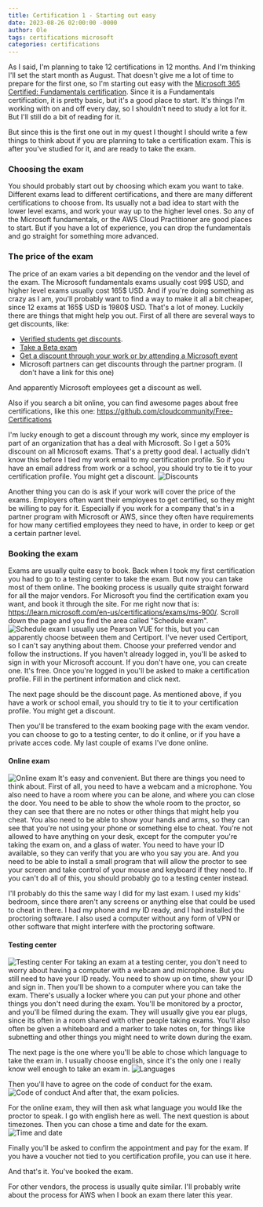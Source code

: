 ```yaml
---
title: Certification 1 - Starting out easy
date: 2023-08-26 02:00:00 -0000
author: Ole
tags: certifications microsoft 
categories: certifications
---
```


As I said, I'm planning to take 12 certifications in 12 months. And I'm thinking I'll set the start month as August. That doesn't give me a lot of time to prepare for the first one, so I'm starting out easy with the [Microsoft 365 Certified: Fundamentals certification](https://learn.microsoft.com/en-us/certifications/microsoft-365-fundamentals/). Since it is a Fundamentals certification, it is pretty basic, but it's a good place to start.
It's things I'm working with on and off every day, so I shouldn't need to study a lot for it. But I'll still do a bit of reading for it.

But since this is the first one out in my quest I thought I should write a few things to think about if you are planning to take a certification exam.
This is after you've studied for it, and are ready to take the exam.


### Choosing the exam
You should probably start out by choosing which exam you want to take.
Different exams lead to different certifications, and there are many different certifications to choose from.
Its usually not a bad idea to start with the lower level exams, and work your way up to the higher level ones.
So any of the Microsoft fundamentals, or the AWS Cloud Practitioner are good places to start.
But if you have a lot of experience, you can drop the fundamentals and go straight for something more advanced.

### The price of the exam
The price of an exam varies a bit depending on the vendor and the level of the exam. The Microsoft fundamentals exams usually cost 99$ USD, and higher level exams usually cost 165$ USD. And if you're doing something as crazy as I am, you'll probably want to find a way to make it all a bit cheaper, since 12 exams at 165$ USD is 1980$ USD. That's a lot of money. 
Luckily there are things that might help you out. 
First of all there are several ways to get discounts, like:
* [Verified students get discounts](https://learn.microsoft.com/en-us/certifications/student-discounts).
* [Take a Beta exam](https://learn.microsoft.com/en-us/certifications/beta-exams)
* [Get a discount through your work or by attending a Microsoft event](https://learn.microsoft.com/en-us/certifications/redeem-discounts)
* Microsoft partners can get discounts through the partner program. (I don't have a link for this one)

And apparently Microsoft employees get a discount as well.

Also if you search a bit online, you can find awesome pages about free certifications, like this one: https://github.com/cloudcommunity/Free-Certifications

I'm lucky enough to get a discount through my work, since my employer is part of an organization that has a deal with Microsoft. So I get a 50% discount on all Microsoft exams. That's a pretty good deal.
I actually didn't know this before I tied my work email to my certification profile. 
So if you have an email address from work or a school, you should try to tie it to your certification profile. You might get a discount.
![Discounts](/pictures/certification1/discounts.png)

Another thing you can do is ask if your work will cover the price of the exams.
Employers often want their employees to get certified, so they might be willing to pay for it.
Especially if you work for a company that's in a partner program with Microsoft or AWS, since they often have requirements for how many certified employees they need to have, in order to keep or get a certain partner level.


### Booking the exam
Exams are usually quite easy to book. Back when I took my first certification you had to go to a testing center to take the exam. But now you can take most of them online. The booking process is usually quite straight forward for all the major vendors. For Microsoft you find the certification exam you want, and book it through the site. For me right now that is: https://learn.microsoft.com/en-us/certifications/exams/ms-900/. Scroll down the page and you find the area called "Schedule exam".
![Schedule exam](/pictures/certification1/schedule.png)
I usually use Pearson VUE for this, but you can apparently choose between them and Certiport. I've never used Certiport, so I can't say anything about them.
Choose your preferred vendor and follow the instructions. 
If you haven't already logged in, you'll be asked to sign in with your Microsoft account. If you don't have one, you can create one. It's free.
Once you're logged in you'll be asked to make a certification profile. 
Fill in the pertinent information and click next.

The next page should be the discount page. As mentioned above, if you have a work or school email, you should try to tie it to your certification profile. You might get a discount.

Then you'll be transfered to the exam booking page with the exam vendor.
you can choose to go to a testing center, to do it online, or if you have a private acces code. 
My last couple of exams I've done online.
#### Online exam
![Online exam](/pictures/certification1/online.png)
It's easy and convenient. But there are things you need to think about.
First of all, you need to have a webcam and a microphone.
You also need to have a room where you can be alone, and where you can close the door.
You need to be able to show the whole room to the proctor, so they can see that there are no notes or other things that might help you cheat.
You also need to be able to show your hands and arms, so they can see that you're not using your phone or something else to cheat.
You're not allowed to have anything on your desk, except for the computer you're taking the exam on, and a glass of water.
You need to have your ID available, so they can verify that you are who you say you are.
And you need to be able to install a small program that will allow the proctor to see your screen and take control of your mouse and keyboard if they need to.
If you can't do all of this, you should probably go to a testing center instead.

I'll probably do this the same way I did for my last exam.
I used my kids' bedroom, since there aren't any screens or anything else that could be used to cheat in there.
I had my phone and my ID ready, and I had installed the proctoring software.
I also used a computer without any form of VPN or other software that might interfere with the proctoring software.

#### Testing center
![Testing center](/pictures/certification1/testingcenter.png)
For taking an exam at a testing center, you don't need to worry about having a computer with a webcam and microphone. But you still need to have your ID ready.
You need to show up on time, show your ID and sign in. Then you'll be shown to a computer where you can take the exam.
There's usually a locker where you can put your phone and other things you don't need during the exam.
You'll be monitored by a proctor, and you'll be filmed during the exam. 
They will usually give you ear plugs, since its often in a room shared with other people taking exams.
You'll also often be given a whiteboard and a marker to take notes on, for things like subnetting and other things you might need to write down during the exam.


The next page is the one where you'll be able to chose which language to take the exam in.
I usually choose english, since it's the only one i really know well enough to take an exam in.
![Languages](/pictures/certification1/languages.png)

Then you'll have to agree on the code of conduct for the exam.
![Code of conduct](/pictures/certification1/codeofconduct.png)
And after that, the exam policies.

For the online exam, they will then ask what language you would like the proctor to speak. 
I go with english here as well.
The next question is about timezones.
Then you can chose a time and date for the exam.
![Time and date](/pictures/certification1/appointment.png)

Finally you'll be asked to confirm the appointment and pay for the exam.
If you have a voucher not tied to you certification profile, you can use it here.

And that's it. You've booked the exam.


For other vendors, the process is usually quite similar.
I'll probably write about the process for AWS when I book an exam there later this year.








